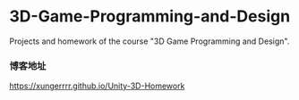 ﻿
# 3D-Game-Programming-and-Design

Projects and homework of the course "3D Game Programming and Design".

### 博客地址

https://xungerrrr.github.io/Unity-3D-Homework